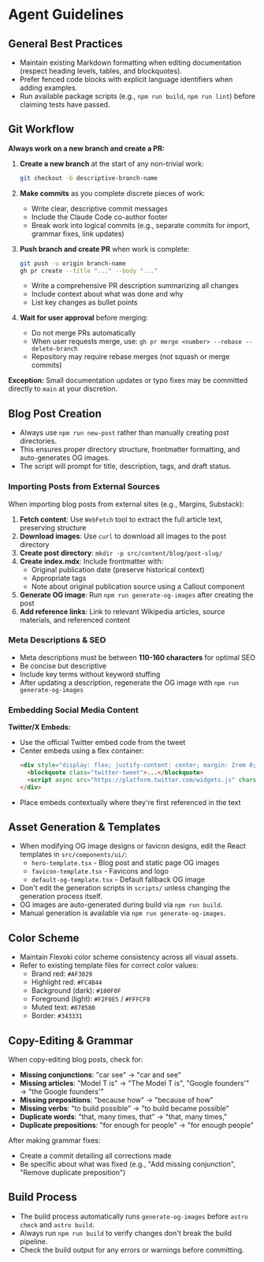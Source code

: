 # Agent Guidelines

## General Best Practices

- Maintain existing Markdown formatting when editing documentation (respect heading levels, tables, and blockquotes).
- Prefer fenced code blocks with explicit language identifiers when adding examples.
- Run available package scripts (e.g., `npm run build`, `npm run lint`) before claiming tests have passed.

## Git Workflow

**Always work on a new branch and create a PR:**

1. **Create a new branch** at the start of any non-trivial work:
   ```bash
   git checkout -b descriptive-branch-name
   ```

2. **Make commits** as you complete discrete pieces of work:
   - Write clear, descriptive commit messages
   - Include the Claude Code co-author footer
   - Break work into logical commits (e.g., separate commits for import, grammar fixes, link updates)

3. **Push branch and create PR** when work is complete:
   ```bash
   git push -u origin branch-name
   gh pr create --title "..." --body "..."
   ```
   - Write a comprehensive PR description summarizing all changes
   - Include context about what was done and why
   - List key changes as bullet points

4. **Wait for user approval** before merging:
   - Do not merge PRs automatically
   - When user requests merge, use: `gh pr merge <number> --rebase --delete-branch`
   - Repository may require rebase merges (not squash or merge commits)

**Exception:** Small documentation updates or typo fixes may be committed directly to `main` at your discretion.

## Blog Post Creation

- Always use `npm run new-post` rather than manually creating post directories.
- This ensures proper directory structure, frontmatter formatting, and auto-generates OG images.
- The script will prompt for title, description, tags, and draft status.

### Importing Posts from External Sources

When importing blog posts from external sites (e.g., Margins, Substack):

1. **Fetch content**: Use `WebFetch` tool to extract the full article text, preserving structure
2. **Download images**: Use `curl` to download all images to the post directory
3. **Create post directory**: `mkdir -p src/content/blog/post-slug/`
4. **Create index.mdx**: Include frontmatter with:
   - Original publication date (preserve historical context)
   - Appropriate tags
   - Note about original publication source using a Callout component
5. **Generate OG image**: Run `npm run generate-og-images` after creating the post
6. **Add reference links**: Link to relevant Wikipedia articles, source materials, and referenced content

### Meta Descriptions & SEO

- Meta descriptions must be between **110-160 characters** for optimal SEO
- Be concise but descriptive
- Include key terms without keyword stuffing
- After updating a description, regenerate the OG image with `npm run generate-og-images`

### Embedding Social Media Content

**Twitter/X Embeds:**
- Use the official Twitter embed code from the tweet
- Center embeds using a flex container:
  ```html
  <div style="display: flex; justify-content: center; margin: 2rem 0;">
    <blockquote class="twitter-tweet">...</blockquote>
    <script async src="https://platform.twitter.com/widgets.js" charset="utf-8"></script>
  </div>
  ```
- Place embeds contextually where they're first referenced in the text

## Asset Generation & Templates

- When modifying OG image designs or favicon designs, edit the React templates in `src/components/ui/`:
  - `hero-template.tsx` - Blog post and static page OG images
  - `favicon-template.tsx` - Favicons and logo
  - `default-og-template.tsx` - Default fallback OG image
- Don't edit the generation scripts in `scripts/` unless changing the generation process itself.
- OG images are auto-generated during build via `npm run build`.
- Manual generation is available via `npm run generate-og-images`.

## Color Scheme

- Maintain Flexoki color scheme consistency across all visual assets.
- Refer to existing template files for correct color values:
  - Brand red: `#AF3029`
  - Highlight red: `#FC4B44`
  - Background (dark): `#100F0F`
  - Foreground (light): `#F2F0E5` / `#FFFCF0`
  - Muted text: `#878580`
  - Border: `#343331`

## Copy-Editing & Grammar

When copy-editing blog posts, check for:

- **Missing conjunctions**: "car see" → "car and see"
- **Missing articles**: "Model T is" → "The Model T is", "Google founders'" → "the Google founders'"
- **Missing prepositions**: "because how" → "because of how"
- **Missing verbs**: "to build possible" → "to build became possible"
- **Duplicate words**: "that, many times, that" → "that, many times,"
- **Duplicate prepositions**: "for enough for people" → "for enough people"

After making grammar fixes:
- Create a commit detailing all corrections made
- Be specific about what was fixed (e.g., "Add missing conjunction", "Remove duplicate preposition")

## Build Process

- The build process automatically runs `generate-og-images` before `astro check` and `astro build`.
- Always run `npm run build` to verify changes don't break the build pipeline.
- Check the build output for any errors or warnings before committing.
